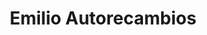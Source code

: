 ---
title: "Emilio Autorecambios"
url: /atarfe/emilio-autorecambios/
shop: piezas de automóviles
---